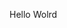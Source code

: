 Hello Wolrd






















































































































































































































































































































































































































































































































































































































































































































































































































































































































































































































































































































































































































































































































































































































































































































































































































































































































































































































































































































































































































































































































































































































































































































































































































































































































































































































































































































































































































